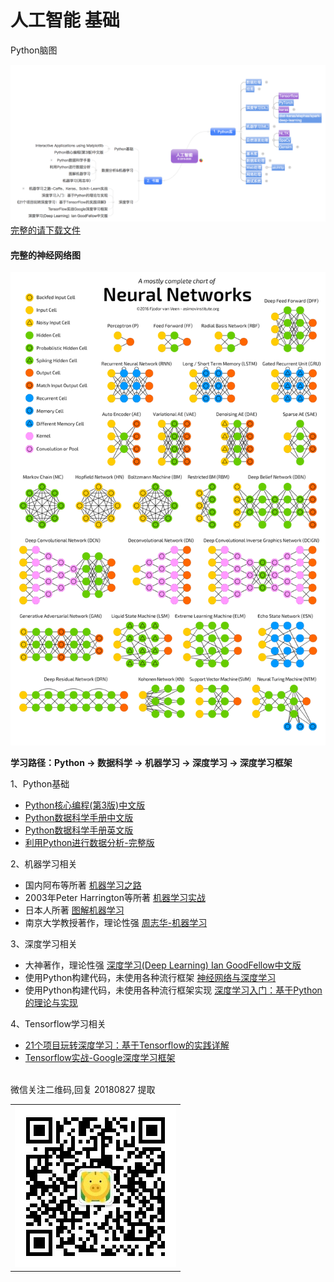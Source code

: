 人工智能 基础
======
Python脑图<br/>

![image](./images/2018-08-27%2013.09.20.png)
<br/>
[完整的请下载文件<br>](https://github.com/enigmawxy/AI-Learning/blob/master/Python%E5%BA%93%E8%84%91%E5%9B%BE.html)

#### 完整的神经网络图
![image](./images/1-gccuMDV8fXjcvz1RSk4kgQ(1).png)

**学习路径：Python -> 数据科学 -> 机器学习 -> 深度学习 -> 深度学习框架**

1、Python基础<br>
- [Python核心编程(第3版)中文版<br>](https://pan.baidu.com/s/1bIij91zzuXyovTAO6yEbcg)
- [Python数据科学手册中文版<br>](https://pan.baidu.com/s/1bIij91zzuXyovTAO6yEbcg)
- [Python数据科学手册英文版<br>](https://pan.baidu.com/s/1bIij91zzuXyovTAO6yEbcg)
- [利用Python进行数据分析-完整版<br>](https://pan.baidu.com/s/1bIij91zzuXyovTAO6yEbcg)

2、机器学习相关<br>
- 国内阿布等所著 [机器学习之路<br>](https://pan.baidu.com/s/1bIij91zzuXyovTAO6yEbcg) 
- 2003年Peter Harrington等所著 [机器学习实战<br>](https://pan.baidu.com/s/1bIij91zzuXyovTAO6yEbcg)
- 日本人所著 [图解机器学习<br>](https://pan.baidu.com/s/1bIij91zzuXyovTAO6yEbcg) 
- 南京大学教授著作，理论性强 [周志华-机器学习<br>](https://pan.baidu.com/s/1bIij91zzuXyovTAO6yEbcg)

3、深度学习相关<br>
- 大神著作，理论性强 [深度学习(Deep Learning) Ian GoodFellow中文版<br>](https://pan.baidu.com/s/1bIij91zzuXyovTAO6yEbcg) 
- 使用Python构建代码，未使用各种流行框架 [神经网络与深度学习<br>](https://pan.baidu.com/s/1bIij91zzuXyovTAO6yEbcg) 
- 使用Python构建代码，未使用各种流行框架实现 [深度学习入门：基于Python的理论与实现<br>](https://pan.baidu.com/s/1bIij91zzuXyovTAO6yEbcg)

4、Tensorflow学习相关<br>
- [21个项目玩转深度学习：基于Tensorflow的实践详解<br>](https://pan.baidu.com/s/1bIij91zzuXyovTAO6yEbcg)
- [Tensorflow实战-Google深度学习框架<br>](https://pan.baidu.com/s/1bIij91zzuXyovTAO6yEbcg)

<br>
微信关注二维码,回复 20180827 提取 <br/>
<table>
    <tr>
        <td><img src="https://github.com/enigmawxy/AI-Learning/blob/master/images/qrcode_for_gh_876fce17e53a_258.jpg"/></td>
    </tr>
</table>

